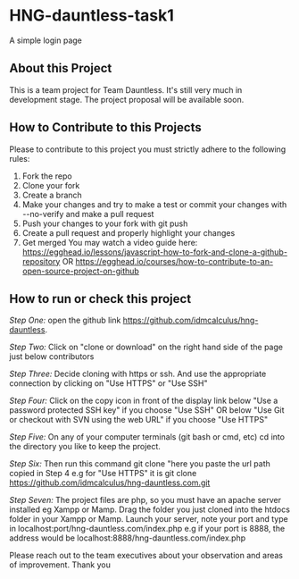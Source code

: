 # HNG-dauntless-task1
A simple login page

## About this Project
This is a team project for Team Dauntless. It's still very much in development stage. The project proposal will be available soon.

## How to Contribute to this Projects
Please to contribute to this project you must strictly adhere to the following rules:

1. Fork the repo
2. Clone your fork
3. Create a branch
4. Make your changes and try to make a test or commit your changes with --no-verify and make a pull request
5. Push your changes to your fork with git push
6. Create a pull request and properly highlight your changes
7. Get merged You may watch a video guide here: https://egghead.io/lessons/javascript-how-to-fork-and-clone-a-github-repository OR https://egghead.io/courses/how-to-contribute-to-an-open-source-project-on-github

## How to run or check this project
*Step One:* open the github link https://github.com/idmcalculus/hng-dauntless.

*Step Two:* Click on "clone or download" on the right hand side of the page just below contributors

*Step Three:* Decide cloning with https or ssh. And use the appropriate connection by clicking on "Use HTTPS" or "Use SSH"

*Step Four:* Click on the copy icon in front of the display link below "Use a password protected SSH key" if you choose "Use SSH" OR below "Use Git or checkout with SVN using the web URL" if you choose "Use HTTPS"

*Step Five:* On any of your computer terminals (git bash or cmd, etc) cd into the directory you like to keep the project.

*Step Six:* Then run this command git clone "here you paste the url path copied in Step 4 e.g for "Use HTTPS" it is git clone https://github.com/idmcalculus/hng-dauntless.com.git

*Step Seven:* The project files are php, so you must have an apache server installed eg Xampp or Mamp. Drag the folder you just cloned into the htdocs folder in your Xampp or Mamp. Launch your server, note your port and type in localhost:port/hng-dauntless.com/index.php e.g if your port is 8888, the address would be localhost:8888/hng-dauntless.com/index.php

Please reach out to the team executives about your observation and areas of improvement. Thank you
